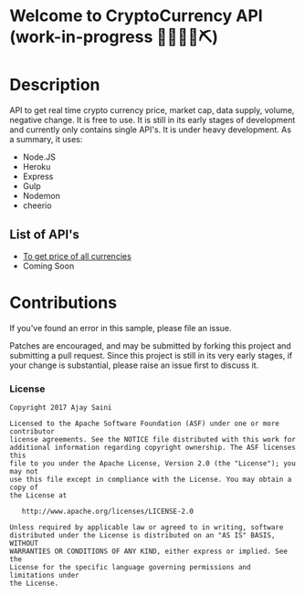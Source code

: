 # Welcome to CryptoCurrency API (work-in-progress 👷🔧️👷‍♀️⛏)

# Description

API to get real time crypto currency price, market cap, data supply, volume, negative change. It is free to use. It is still in its early stages of development and currently only contains single API's. It is under heavy development. As a summary, it uses:

* Node.JS
* Heroku
* Express
* Gulp
* Nodemon
* cheerio

## List of API's

* [To get price of all currencies](https://cryptocurrency-api.herokuapp.com/ticker)
* Coming Soon

# Contributions

If you've found an error in this sample, please file an issue.

Patches are encouraged, and may be submitted by forking this project and submitting a pull request. Since this project is still in its very early stages, if your change is substantial, please raise an issue first to discuss it.

### License

```
Copyright 2017 Ajay Saini

Licensed to the Apache Software Foundation (ASF) under one or more contributor
license agreements. See the NOTICE file distributed with this work for
additional information regarding copyright ownership. The ASF licenses this
file to you under the Apache License, Version 2.0 (the "License"); you may not
use this file except in compliance with the License. You may obtain a copy of
the License at

   http://www.apache.org/licenses/LICENSE-2.0

Unless required by applicable law or agreed to in writing, software
distributed under the License is distributed on an "AS IS" BASIS, WITHOUT
WARRANTIES OR CONDITIONS OF ANY KIND, either express or implied. See the
License for the specific language governing permissions and limitations under
the License.
```
